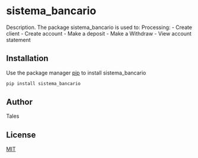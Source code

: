 # sistema_bancario

Description. 
The package sistema_bancario is used to:
	Processing:
        - Create client
	- Create account
        - Make a deposit
        - Make a Withdraw
        - View account statement

## Installation

Use the package manager [pip](https://pip.pypa.io/en/stable/) to install sistema_bancario

```bash
pip install sistema_bancario
```



## Author
Tales

## License
[MIT](https://choosealicense.com/licenses/mit/)
